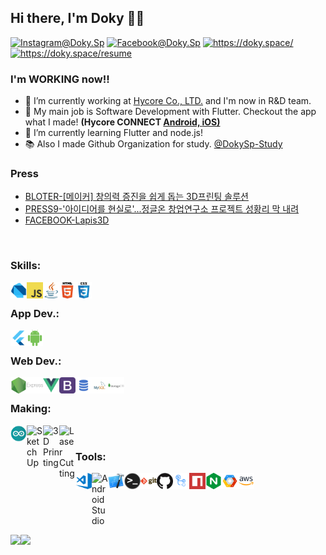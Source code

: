 ## Hi there, I'm Doky 👋✨

<a target="_blank" href="https://www.instagram.com/doky.sp/"><img src="https://img.shields.io/badge/Instargam-%40Doky.Sp-%23E4405F?style=for-the-badge&logo=instagram" alt="Instagram@Doky.Sp"></a> <a target="_blank" href="https://www.facebook.com/doky.sp"><img src="https://img.shields.io/badge/facebook-@Doky.Sp-%231877F2?style=for-the-badge&logo=facebook" alt="Facebook@Doky.Sp"></a> <a target="_blank" href="https://doky.space/"><img src="https://img.shields.io/badge/blog-doky.space-%234B32C3?style=for-the-badge&logo=safari" alt="https://doky.space/"></a> <a target="_blank" href="https://doky.space/resume"><img src="https://img.shields.io/badge/resume-go-%238CA1AF?style=for-the-badge&logo=Read-the-Docs" alt="https://doky.space/resume"></a>

### I'm WORKING now!!
- 🔭 I’m currently working at [Hycore Co., LTD.](https://hycore.com/) and I'm now in R&D team.
- 💼 My main job is Software Development with Flutter. Checkout the app what I made! **(Hycore CONNECT [Android, ](https://play.google.com/store/apps/details?id=com.hycore.hcconnect&gl=US)[iOS)](https://apps.apple.com/vc/app/hycore-connect/id1536848800)**
- 🌱 I’m currently learning Flutter and node.js!
- 📚 Also I made Github Organization for study. [@DokySp-Study](https://github.com/DokySp-study)
<!-- - :zap: Fun fact:  -->

### Press
 - [BLOTER-[메이커] 창의력 증진을 쉽게 돕는 3D프린팅 솔루션](http://www.bloter.net/archives/287724)
 - [PRESS9-'아이디어를 현실로'...정글온 창업연구소 프로젝트 성황리 막 내려](http://www.press9.kr/news/articleView.html?idxno=28012)
 - [FACEBOOK-Lapis3D](https://www.facebook.com/Lapis3D/)

<br>

<!-- ### Connect with me:
<a href="https://doky.space"><img align="left" alt="doky.space" width="22px" src="https://raw.githubusercontent.com/iconic/open-iconic/master/svg/globe.svg"/></a>
<a href=""><img align="left" alt="Doky.Sp | YouTube" width="22px" src="https://cdn.jsdelivr.net/npm/simple-icons@v3/icons/youtube.svg" /></a>
<a href="https://www.instagram.com/doky.sp/"><img align="left" alt="Doky.Sp | Instagram" width="22px" src="https://cdn.jsdelivr.net/npm/simple-icons@v3/icons/instagram.svg" /></a>
<br> -->

### Skills: 

<a href="https://github.com/topics/dart">
<img align="left" alt="dart" width="26px" src="https://raw.githubusercontent.com/github/explore/80688e429a7d4ef2fca1e82350fe8e3517d3494d/topics/dart/dart.png" />
</a>

<a href="https://github.com/topics/javascript">
<img align="left" alt="JavaScript" width="26px" src="https://raw.githubusercontent.com/github/explore/80688e429a7d4ef2fca1e82350fe8e3517d3494d/topics/javascript/javascript.png" />
</a>

<a href="https://github.com/topics/java">
<img align="left" alt="Java" width="26px" src="https://raw.githubusercontent.com/github/explore/80688e429a7d4ef2fca1e82350fe8e3517d3494d/topics/java/java.png" />
</a>

<a href="https://github.com/topics/html5">
<img align="left" alt="HTML5" width="26px" src="https://raw.githubusercontent.com/github/explore/80688e429a7d4ef2fca1e82350fe8e3517d3494d/topics/html/html.png" />
</a>

<a href="https://github.com/topics/css">
<img align="left" alt="CSS3" width="26px" src="https://raw.githubusercontent.com/github/explore/80688e429a7d4ef2fca1e82350fe8e3517d3494d/topics/css/css.png" />
</a>

<br>

### App Dev.:

<a href="https://github.com/topics/flutter">
<img align="left" alt="Flutter" width="26px" src="https://raw.githubusercontent.com/github/explore/cebd63002168a05a6a642f309227eefeccd92950/topics/flutter/flutter.png" />
</a>

<a href="https://github.com/topics/android">
<img align="left" alt="Android" width="26px" src="https://raw.githubusercontent.com/github/explore/80688e429a7d4ef2fca1e82350fe8e3517d3494d/topics/android/android.png" />
</a>

<br>

### Web Dev.:

<a href="https://github.com/topics/node-js">
<img align="left" alt="Node.js" width="26px" src="https://raw.githubusercontent.com/github/explore/80688e429a7d4ef2fca1e82350fe8e3517d3494d/topics/nodejs/nodejs.png" />
</a>

<a href="https://github.com/topics/express">
<img align="left" alt="express" width="26px" src="https://raw.githubusercontent.com/github/explore/80688e429a7d4ef2fca1e82350fe8e3517d3494d/topics/express/express.png" />
</a>

<a href="https://github.com/topics/vue">
<img align="left" alt="Vue.js" width="26px" src="https://raw.githubusercontent.com/github/explore/80688e429a7d4ef2fca1e82350fe8e3517d3494d/topics/vue/vue.png" />
</a>

<a href="https://github.com/topics/bootstrap">
<img align="left" alt="Bootstrap" width="26px" src="https://raw.githubusercontent.com/github/explore/80688e429a7d4ef2fca1e82350fe8e3517d3494d/topics/bootstrap/bootstrap.png" />
</a>

<a href="https://github.com/topics/sql">
<img align="left" alt="SQL" width="26px" src="https://raw.githubusercontent.com/github/explore/80688e429a7d4ef2fca1e82350fe8e3517d3494d/topics/sql/sql.png" />
</a>

<a href="https://github.com/topics/mysql">
<img align="left" alt="MySQL" width="26px" src="https://raw.githubusercontent.com/github/explore/80688e429a7d4ef2fca1e82350fe8e3517d3494d/topics/mysql/mysql.png" />
</a>

<a href="https://github.com/topics/mongodb">
<img align="left" alt="MongoDB" width="26px" src="https://raw.githubusercontent.com/github/explore/80688e429a7d4ef2fca1e82350fe8e3517d3494d/topics/mongodb/mongodb.png" />
</a>

<br>

### Making:

<a href="https://github.com/topics/arduino">
<img align="left" alt="Arduino" width="26px" src="https://raw.githubusercontent.com/github/explore/80688e429a7d4ef2fca1e82350fe8e3517d3494d/topics/arduino/arduino.png" />
</a>

<a href="https://www.sketchup.com">
<img align="left" alt="Sketch Up" width="26px" src="https://seeklogo.com/images/S/sketchup-logo-5248E6166E-seeklogo.com.png" />
</a>

<a href="https://www.google.com/search?newwindow=1&client=safari&bih=994&biw=1660&hl=ko&sxsrf=ALeKk0216byDpclWPNX_0j-r1X-h6u6eBA%3A1613035024034&ei=EPYkYPbUAYewmAXbmrWAAg&q=3d+printing&oq=3d+printing&gs_lcp=Cgdnd3Mtd2l6EAMyBwgAELEDEEMyAggAMgIIADICCAAyAggAMgIIADICCAAyAggAMgIIADICCAA6BAgAEEc6BwgAEEcQsAM6BQgAELEDOgQIIxAnOgQIABBDUKsHWIQeYLwiaAhwA3gBgAGjAogB3A2SAQU4LjYuMZgBAKABAaoBB2d3cy13aXrIAQHAAQE&sclient=gws-wiz&ved=0ahUKEwj2nPjcv-HuAhUHGKYKHVtNDSAQ4dUDCAw&uact=5">
<img align="left" alt="3D Printing" width="26px" src="https://static.thenounproject.com/png/2113709-200.png" />
</a>

<a href="https://www.google.com/search?q=laser+cutting&source=lmns&bih=994&biw=1660&client=safari&hl=ko&sa=X&ved=2ahUKEwjiifW9vuHuAhXAxosBHeBfB1kQ_AUoAHoECAEQAA">
<img align="left" alt="Laser Cutting" width="26px" src="https://static.thenounproject.com/png/1648382-200.png" />
</a>

<br>

### Tools:

<a href="https://github.com/topics/visual-studio-code">
<img align="left" alt="Visual Studio Code" width="26px" src="https://raw.githubusercontent.com/github/explore/80688e429a7d4ef2fca1e82350fe8e3517d3494d/topics/visual-studio-code/visual-studio-code.png" />
</a>

<a href="https://developer.android.com/studio">
<img align="left" alt="Android Studio" width="26px" src="https://simpleicons.org/icons/androidstudio.svg" />
</a>

<a href="https://github.com/topics/xcode">
<img align="left" alt="Xcode" width="26px" src="https://raw.githubusercontent.com/github/explore/530398b5c9b0fd57127e2564bd664575f02f52e4/topics/xcode/xcode.png" />
</a>

<a href="https://github.com/topics/terminal">
<img align="left" alt="Terminal" width="26px" src="https://raw.githubusercontent.com/github/explore/80688e429a7d4ef2fca1e82350fe8e3517d3494d/topics/terminal/terminal.png" />
</a>

<a href="https://github.com/topics/git">
<img align="left" alt="Git" width="26px" src="https://raw.githubusercontent.com/github/explore/80688e429a7d4ef2fca1e82350fe8e3517d3494d/topics/git/git.png" />
</a>

<a href="https://github.com/topics/github">
<img align="left" alt="GitHub" width="26px" src="https://raw.githubusercontent.com/github/explore/78df643247d429f6cc873026c0622819ad797942/topics/github/github.png" />
</a>

<a href="https://github.com/topics/github-actions">
<img align="left" alt="Github Actions" width="26px" src="https://raw.githubusercontent.com/github/explore/2c7e603b797535e5ad8b4beb575ab3b7354666e1/topics/actions/actions.png" />
</a>

<a href="https://github.com/topics/npm">
<img align="left" alt="npm" width="26px" src="https://raw.githubusercontent.com/github/explore/80688e429a7d4ef2fca1e82350fe8e3517d3494d/topics/npm/npm.png" />
</a>

<a href="https://github.com/topics/nginx">
<img align="left" alt="nginx" width="26px" src="https://raw.githubusercontent.com/github/explore/85cceaeeaf993ca35664dc37ea24f9237fbbfc14/topics/nginx/nginx.png" />
</a>

<a href="https://github.com/topics/google-cloud-platform">
<img align="left" alt="Google Cloud Platform" width="26px" src="https://raw.githubusercontent.com/github/explore/62b74b4ac11782e90fa7c275d62ad1a2855d403d/topics/google-cloud/google-cloud.png" />
</a>

<a href="https://github.com/topics/aws">
<img align="left" alt="aws" width="26px" src="https://raw.githubusercontent.com/github/explore/fbceb94436312b6dacde68d122a5b9c7d11f9524/topics/aws/aws.png" />
</a>

<br>

<br><br><br><br>
<img align="left" src="https://github-readme-stats.vercel.app/api?username=dokysp&count_private=true&show_icons=true&theme=vuefy&hide_border=false" height="157px">
<img align="left" src="https://github-readme-stats.vercel.app/api/top-langs/?username=DokySp&layout=compact&hide_border=false&card_width=382" height="157px">

<!-- ### Spotify Playing 🎧
[<img src="https://now-playing-codestackr.vercel.app/api/spotify-playing" alt="DokySp Spotify Playing" width="350" />](https://open.spotify.com/user/~~~) -->


<br>

<!-- <details>
    <summary>:zap: Recent Repo</summary>
    <a>
        <img src="https://github-readme-stats.vercel.app/api/pin/?username=DokySp&repo=acmicpc-practice&theme=default">
    </a><a>
        <img src="https://github-readme-stats.vercel.app/api/pin/?username=DokySp&repo=ar.js&theme=default">
    </a>
</details> -->
